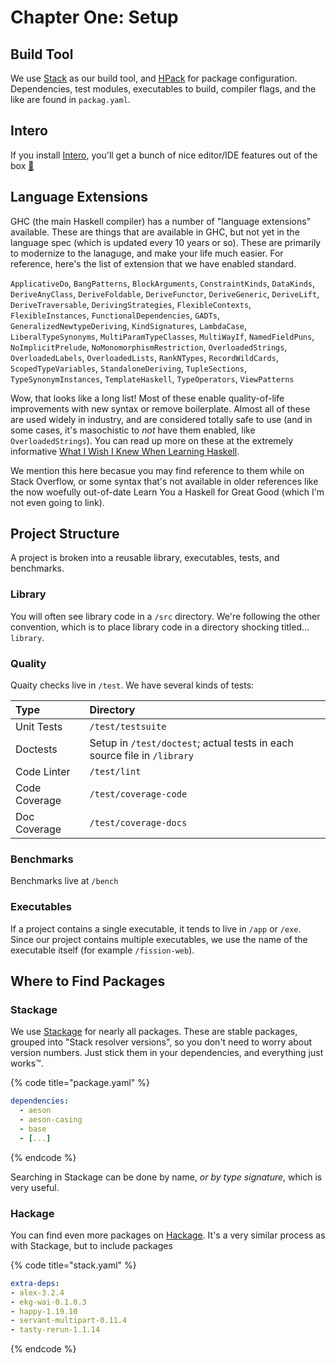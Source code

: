 # Chapter One: Setup

## Build Tool

We use [Stack](https://docs.haskellstack.org/en/stable/README/) as our build tool, and [HPack](https://github.com/sol/hpack) for package configuration. Dependencies, test modules, executables to build, compiler flags, and the like are found in `packag.yaml`.

## Intero

 If you install [Intero](https://haskell-lang.org/intero), you'll get a bunch of nice editor/IDE features out of the box [🚀](https://emojipedia.org/rocket/)

## Language Extensions

GHC \(the main Haskell compiler\) has a number of "language extensions" available. These are things that are available in GHC, but not yet in the language spec \(which is updated every 10 years or so\). These are primarily to modernize to the lanaguge, and make your life much easier. For reference, here's the list of extension that we have enabled standard.

`ApplicativeDo`, `BangPatterns`, `BlockArguments`, `ConstraintKinds`, `DataKinds`, `DeriveAnyClass`, `DeriveFoldable`, `DeriveFunctor`, `DeriveGeneric`, `DeriveLift`, `DeriveTraversable`, `DerivingStrategies`, `FlexibleContexts`, `FlexibleInstances`, `FunctionalDependencies`, `GADTs`, `GeneralizedNewtypeDeriving`, `KindSignatures`, `LambdaCase`, `LiberalTypeSynonyms`, `MultiParamTypeClasses`, `MultiWayIf`, `NamedFieldPuns`, `NoImplicitPrelude`, `NoMonomorphismRestriction`, `OverloadedStrings`, `OverloadedLabels`, `OverloadedLists`, `RankNTypes`, `RecordWildCards`, `ScopedTypeVariables`, `StandaloneDeriving`, `TupleSections`, `TypeSynonymInstances`, `TemplateHaskell`, `TypeOperators`, `ViewPatterns`

Wow, that looks like a long list! Most of these enable quality-of-life improvements with new syntax or remove boilerplate. Almost all of these are used widely in industry, and are  considered totally safe to use \(and in some cases, it's masochistic to _not_ have them enabled, like `OverloadedStrings`\). You can read up  more on these at the extremely informative [What I Wish I Knew When Learning Haskell](http://dev.stephendiehl.com/hask/).

We mention this here becasue you may find reference to them while on Stack Overflow, or some syntax that's not available in older references like the now woefully out-of-date Learn You a Haskell for Great Good \(which I'm not even going to link\).

## Project Structure

A project is broken into a reusable library, executables, tests, and benchmarks.

### Library

You will often see library code in a `/src` directory. We're following the other convention, which is to place library code in a directory shocking titled... `library`.

### Quality

Quaity checks live in `/test`. We have several kinds of tests:

| Type | Directory |
| :--- | :--- |
| Unit Tests | `/test/testsuite` |
| Doctests | Setup in `/test/doctest`; actual tests in each source file in `/library` |
| Code Linter | `/test/lint` |
| Code Coverage | `/test/coverage-code` |
| Doc Coverage | `/test/coverage-docs` |

### Benchmarks

Benchmarks live at `/bench`

### Executables

If a project contains a single executable, it tends to live in `/app` or `/exe`. Since our project contains multiple executables, we use the name of the executable itself \(for example `/fission-web`\).

## Where to Find Packages

### Stackage

We use [Stackage](https://www.stackage.org/) for nearly all packages. These are stable packages, grouped into "Stack resolver versions", so you don't need to worry about version numbers. Just stick them in your dependencies, and everything just works™.

{% code title="package.yaml" %}
```yaml
dependencies:
  - aeson
  - aeson-casing
  - base
  - [...]
```
{% endcode %}

Searching in Stackage can be done by name, _or by type signature_, which is very useful.

### Hackage

You can find even more packages on [Hackage](http://hackage.haskell.org/). It's a very similar process as with Stackage, but to include packages

{% code title="stack.yaml" %}
```yaml
extra-deps:
- alex-3.2.4
- ekg-wai-0.1.0.3
- happy-1.19.10
- servant-multipart-0.11.4
- tasty-rerun-1.1.14
```
{% endcode %}



